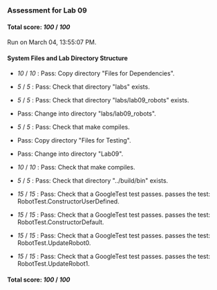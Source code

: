### Assessment for Lab 09

#### Total score: _100_ / _100_

Run on March 04, 13:55:07 PM.


#### System Files and Lab Directory Structure

+  _10_ / _10_ : Pass: Copy directory "Files for Dependencies".



+  _5_ / _5_ : Pass: Check that directory "labs" exists.

+  _5_ / _5_ : Pass: Check that directory "labs/lab09_robots" exists.

+ Pass: Change into directory "labs/lab09_robots".

+  _5_ / _5_ : Pass: Check that make compiles.



+ Pass: Copy directory "Files for Testing".



+ Pass: Change into directory "Lab09".

+  _10_ / _10_ : Pass: Check that make compiles.



+  _5_ / _5_ : Pass: Check that directory "../build/bin" exists.

+  _15_ / _15_ : Pass: Check that a GoogleTest test passes.
    passes the test: RobotTest.ConstructorUserDefined.



+  _15_ / _15_ : Pass: Check that a GoogleTest test passes.
    passes the test: RobotTest.ConstructorDefault.



+  _15_ / _15_ : Pass: Check that a GoogleTest test passes.
    passes the test: RobotTest.UpdateRobot0.



+  _15_ / _15_ : Pass: Check that a GoogleTest test passes.
    passes the test: RobotTest.UpdateRobot1.



#### Total score: _100_ / _100_

